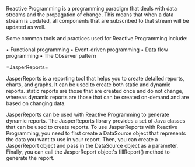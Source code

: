 Reactive Programming is a programming paradigm that deals with data streams and the propagation of change. This means that when a data stream is updated, all components that are subscribed to that stream will be updated as well.

Some common tools and practices used for Reactive Programming include:

• Functional programming
• Event-driven programming
• Data flow programming
• The Observer pattern

=JasperReports=

JasperReports is a reporting tool that helps you to create detailed reports, charts, and graphs. It can be used to create both static and dynamic reports. static reports are those that are created once and do not change, whereas dynamic reports are those that can be created on-demand and are based on changing data.

JasperReports can be used with Reactive Programming to generate dynamic reports. The JasperReports library provides a set of Java classes that can be used to create reports. To use JasperReports with Reactive Programming, you need to first create a DataSource object that represents the data you want to use in your report. Then, you can create a JasperReport object and pass in the DataSource object as a parameter. Finally, you can call the JasperReport object's fillReport() method to generate the report.
